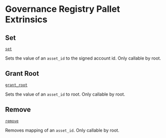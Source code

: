 <!-- AUTOMATICALLY GENERATED -->
<!-- Generated at 2022-08-29T23:24:06.53552Z -->

# Governance Registry Pallet Extrinsics

## Set

[`set`](https://dali.devnets.composablefinance.ninja/doc/pallet_governance_registry/pallet/enum.Call.html#variant.set)

Sets the value of an `asset_id` to the signed account id. Only callable by root.

## Grant Root

[`grant_root`](https://dali.devnets.composablefinance.ninja/doc/pallet_governance_registry/pallet/enum.Call.html#variant.grant_root)

Sets the value of an `asset_id` to root. Only callable by root.

## Remove

[`remove`](https://dali.devnets.composablefinance.ninja/doc/pallet_governance_registry/pallet/enum.Call.html#variant.remove)

Removes mapping of an `asset_id`. Only callable by root.
